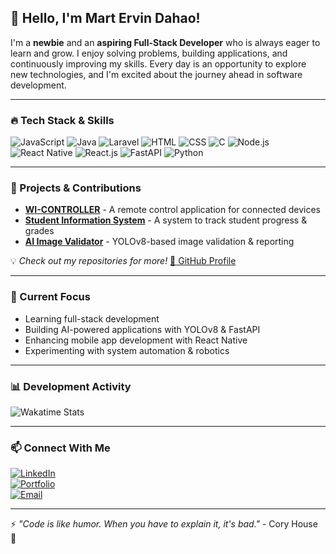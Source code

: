 ## 👋 Hello, I'm Mart Ervin Dahao!

I'm a **newbie** and an **aspiring Full-Stack Developer** who is always eager to learn and grow. I enjoy solving problems, building applications, and continuously improving my skills. Every day is an opportunity to explore new technologies, and I'm excited about the journey ahead in software development.

---

### 🔥 Tech Stack & Skills

![JavaScript](https://img.shields.io/badge/JavaScript-F7DF1E?style=for-the-badge&logo=javascript&logoColor=black)
![Java](https://img.shields.io/badge/Java-007396?style=for-the-badge&logo=java&logoColor=white)
![Laravel](https://img.shields.io/badge/Laravel-FF2D20?style=for-the-badge&logo=laravel&logoColor=white)
![HTML](https://img.shields.io/badge/HTML5-E34F26?style=for-the-badge&logo=html5&logoColor=white)
![CSS](https://img.shields.io/badge/CSS3-1572B6?style=for-the-badge&logo=css3&logoColor=white)
![C](https://img.shields.io/badge/C-00599C?style=for-the-badge&logo=c&logoColor=white)
![Node.js](https://img.shields.io/badge/Node.js-339933?style=for-the-badge&logo=node.js&logoColor=white)
![React Native](https://img.shields.io/badge/React_Native-61DAFB?style=for-the-badge&logo=react&logoColor=black)
![React.js](https://img.shields.io/badge/React.js-61DAFB?style=for-the-badge&logo=react&logoColor=black)
![FastAPI](https://img.shields.io/badge/FastAPI-009688?style=for-the-badge&logo=fastapi&logoColor=white)
![Python](https://img.shields.io/badge/Python-3776AB?style=for-the-badge&logo=python&logoColor=white)

---

### 🚀 Projects & Contributions
- **[WI-CONTROLLER](#)** - A remote control application for connected devices
- **[Student Information System](#)** - A system to track student progress & grades
- **[AI Image Validator](#)** - YOLOv8-based image validation & reporting

💡 *Check out my repositories for more!* [🔗 GitHub Profile](https://github.com/martdahao)

---

### 🎯 Current Focus
- Learning full-stack development
- Building AI-powered applications with YOLOv8 & FastAPI
- Enhancing mobile app development with React Native
- Experimenting with system automation & robotics

---

### 📊 Development Activity
![Wakatime Stats](https://github-readme-stats.vercel.app/api/wakatime?username=martdahao&layout=compact&theme=dark)

---

### 📫 Connect With Me
[![LinkedIn](https://img.shields.io/badge/LinkedIn-Connect-blue?logo=linkedin&logoColor=white)](https://linkedin.com/in/martdahao)  
[![Portfolio](https://img.shields.io/badge/Portfolio-Website-green)](https://martdahao.dev)  
[![Email](https://img.shields.io/badge/Email-Contact-red)](mailto:mart.ervin@example.com)

---

⚡ *"Code is like humor. When you have to explain it, it's bad."* - Cory House 🚀
